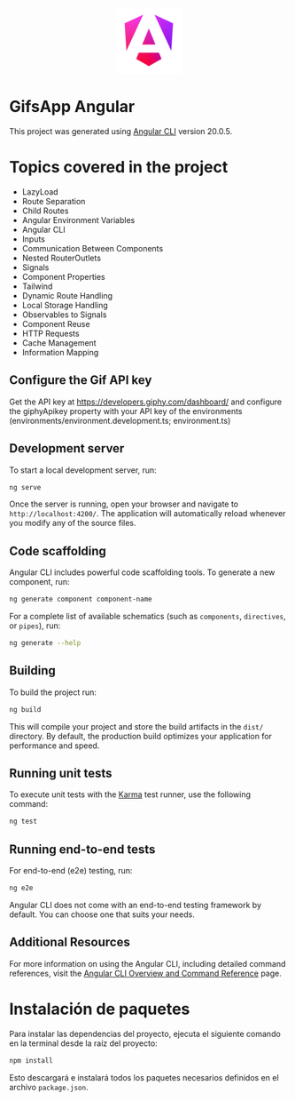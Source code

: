 <p align="center">
  <a href="https://angular.dev/" target="blank"><img src="public/angular_gradient.png" width="120" alt="Angular Logo" /></a>
</p>

# GifsApp Angular

This project was generated using [Angular CLI](https://github.com/angular/angular-cli) version 20.0.5.


# Topics covered in the project

- LazyLoad
- Route Separation
- Child Routes
- Angular Environment Variables
- Angular CLI
- Inputs
- Communication Between Components
- Nested RouterOutlets
- Signals
- Component Properties
- Tailwind
- Dynamic Route Handling
- Local Storage Handling
- Observables to Signals
- Component Reuse
- HTTP Requests
- Cache Management
- Information Mapping

## Configure the Gif API key

Get the API key at https://developers.giphy.com/dashboard/ and configure the giphyApikey property with your API key of the environments (environments/environment.development.ts; environment.ts)

## Development server

To start a local development server, run:

```bash
ng serve
```

Once the server is running, open your browser and navigate to `http://localhost:4200/`. The application will automatically reload whenever you modify any of the source files.

## Code scaffolding

Angular CLI includes powerful code scaffolding tools. To generate a new component, run:

```bash
ng generate component component-name
```

For a complete list of available schematics (such as `components`, `directives`, or `pipes`), run:

```bash
ng generate --help
```

## Building

To build the project run:

```bash
ng build
```

This will compile your project and store the build artifacts in the `dist/` directory. By default, the production build optimizes your application for performance and speed.

## Running unit tests

To execute unit tests with the [Karma](https://karma-runner.github.io) test runner, use the following command:

```bash
ng test
```

## Running end-to-end tests

For end-to-end (e2e) testing, run:

```bash
ng e2e
```

Angular CLI does not come with an end-to-end testing framework by default. You can choose one that suits your needs.

## Additional Resources

For more information on using the Angular CLI, including detailed command references, visit the [Angular CLI Overview and Command Reference](https://angular.dev/tools/cli) page.

# Instalación de paquetes

Para instalar las dependencias del proyecto, ejecuta el siguiente comando en la terminal desde la raíz del proyecto:

```powershell
npm install
```

Esto descargará e instalará todos los paquetes necesarios definidos en el archivo `package.json`.
